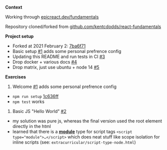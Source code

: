 **Context**

Working through [epicreact.dev/fundamentals](https://epicreact.dev/fundamentals)

Repository cloned/forked from [github.com/kentcdodds/react-fundamentals](https://github.com/kentcdodds/react-fundamentals)

**Project setup**

 - Forked at 2021 February 2: [7ba6f71](https://github.com/mfdj/epicreact-react-fundamentals/commit/7ba6f71f1ffee7ba819f4fa20f0bb19b8bbde81c)
 - Basic setup [#1](https://github.com/mfdj/epicreact-react-fundamentals/pulls/3) adds some personal prefrence config
 - Updating this README and run tests in CI [#3](https://github.com/mfdj/epicreact-react-fundamentals/pulls/3)
 - Drop docker + various docs [#4](https://github.com/mfdj/epicreact-react-fundamentals/pulls/4)
 - Drop matrix, just use ubuntu + node 14 [#5](https://github.com/mfdj/epicreact-react-fundamentals/pulls/5)
 
**Exercises**
 
1. Welcome [#1](https://github.com/mfdj/epicreact-react-fundamentals/pulls/3) adds some personal prefrence config
  * `npm run setup` [1c636ff](https://github.com/mfdj/epicreact-react-fundamentals/commit/1c636ff7bbe3a113d00cf98e4d404a191b52f759)
  * `npm test` works
1. Basic JS "Hello World" [#2](https://github.com/mfdj/epicreact-react-fundamentals/pulls/2)
  * my solution was pure js, whereas the final version used the root element directly in the html
  * learned that there is a [**module**](https://developer.mozilla.org/en-US/docs/Web/HTML/Element/script#attr-type) type for script tags `<script type="module">…</script>` which does neat stuff like scope isolation for inline scripts (see: `extracurricular/script-type-node.html`)

